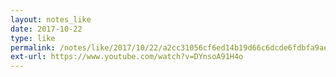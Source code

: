 ```yaml
---
layout: notes_like
date: 2017-10-22
type: like
permalink: /notes/like/2017/10/22/a2cc31056cf6ed14b19d66c6dcde6fdbfa9ae198.html
ext-url: https://www.youtube.com/watch?v=DYnsoA91H4o
---
```

